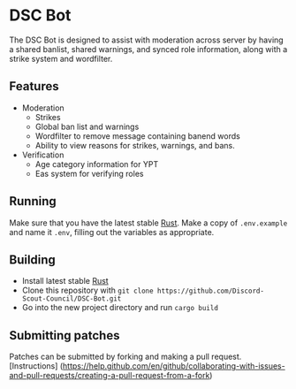 # DSC Bot

The DSC Bot is designed to assist with moderation across server by having a shared banlist, shared warnings, and synced role information, along with a strike system and wordfilter.

## Features
- Moderation
    - Strikes
    - Global ban list and warnings
    - Wordfilter to remove message containing banend words
    - Ability to view reasons for strikes, warnings, and bans.
- Verification
    - Age category information for YPT
    - Eas system for verifying roles

## Running
Make sure that you have the latest stable [Rust](https://rustup.rs). Make a copy of `.env.example` and name it `.env`, filling out the variables as appropriate.

## Building
- Install latest stable [Rust](https://rustup.rs)
- Clone this repository with `git clone https://github.com/Discord-Scout-Council/DSC-Bot.git`
- Go into the new project directory and run `cargo build`

## Submitting patches
Patches can be submitted by forking and making a pull request. [Instructions] (https://help.github.com/en/github/collaborating-with-issues-and-pull-requests/creating-a-pull-request-from-a-fork)
